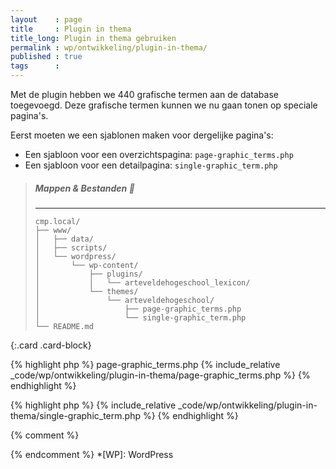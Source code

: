 ```yaml
---
layout    : page
title     : Plugin in thema
title_long: Plugin in thema gebruiken
permalink : wp/ontwikkeling/plugin-in-thema/
published : true
tags      :
---
```


Met de plugin hebben we 440 grafische termen aan de database toegevoegd. Deze grafische termen kunnen we nu gaan tonen op speciale pagina's.

Eerst moeten we een sjablonen maken voor dergelijke pagina's:

 - Een sjabloon voor een overzichtspagina: `page-graphic_terms.php`
 - Een sjabloon voor een detailpagina: `single-graphic_term.php`

> ##### Mappen & Bestanden :open_file_folder:
> ---
>```
> cmp.local/
> ├── www/
> │   ├── data/
> │   ├── scripts/
> │   └── wordpress/
> │       └── wp-content/
> │           ├── plugins/
> │           │   └── arteveldehogeschool_lexicon/
> │           └── themes/
> │               └── arteveldehogeschool/
> │                   ├── page-graphic_terms.php
> │                   └── single-graphic_term.php
> └── README.md
>```
{:.card .card-block}

{% highlight php %}
page-graphic_terms.php
{% include_relative _code/wp/ontwikkeling/plugin-in-thema/page-graphic_terms.php %}
{% endhighlight %}

{% highlight php %}
{% include_relative _code/wp/ontwikkeling/plugin-in-thema/single-graphic_term.php %}
{% endhighlight %}

{% comment %}
<!-- ⚓ Afkortingen -->
{% endcomment %}
*[WP]:                      WordPress